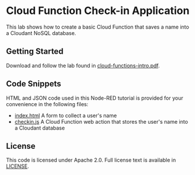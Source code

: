 # Cloud Function Check-in Application

This lab shows how to create a basic Cloud Function that saves a name into a Cloudant NoSQL database.

## Getting Started

Download and follow the lab found in [cloud-functions-intro.pdf](cloud-functions-intro.pdf).

## Code Snippets

HTML and JSON code used in this Node-RED tutorial is provided for your convenience in the following files:

* [index.html](code/index.html) A form to collect a user's name
* [checkin.js](code/checkin.js) A Cloud Function web action that stores the user's name into a Cloudant database

## License

This code is licensed under Apache 2.0. Full license text is available in [LICENSE](LICENSE).
